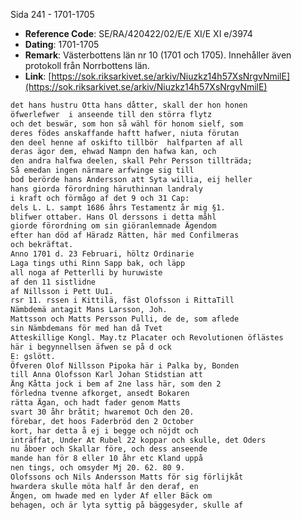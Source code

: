 Sida 241 - 1701-1705

- **Reference Code**: SE/RA/420422/02/E/E XI/E XI e/3974
- **Dating**: 1701-1705
- **Remark**: Västerbottens län nr 10 (1701 och 1705). Innehåller även protokoll från Norrbottens län.
- **Link**: [https://sok.riksarkivet.se/arkiv/Niuzkz14h57XsNrgvNmilE](https://sok.riksarkivet.se/arkiv/Niuzkz14h57XsNrgvNmilE)

```txt linenums="1"
det hans hustru Otta hans dåtter, skall der hon honen
öfwerlefwer  i anseende till den störra flytz
och det beswär, som hon så wähl för honom sielf, som
deres födes anskaffande haftt hafwer, niuta förutan
den deel henne af oskifto tillbör  halfparten af all
deras ägor dem, ehwad Nampn den hafwa kan, och
den andra halfwa deelen, skall Pehr Persson tillträda;
Så emedan ingen närmare arfwinge sig till
bod berörde hans Andersson att Syta willia, eij heller
hans giorda förordning häruthinnan landraly
i kraft och förmågo af det 9 och 31 Cap:
dels L. L. sampt 1686 åhrs Testamentz år mig §1.
blifwer ottaber. Hans Ol derssons i detta måhl
giorde förordning om sin giöranlemnade Ägendom
efter han död af Häradz Rätten, här med Confilmeras
och bekräftat.
Anno 1701 d. 23 Februari, höltz Ordinarie
Laga tings uthi Rinn Sapp bak, och läpp
all noga af Petterlli by huruwiste
af den 11 sistlidne
af Nillsson i Pett Uu1.
rsr 11. rssen i Kittilä, fäst Olofsson i RittaTill
Nämbdemä antagit Mans Larsson, Joh.
Mattsson och Matts Persson Pulli, de de, som aflede
sin Nämbdemans för med han då Tvet
Atteskillige Kongl. May.tz Placater och Revolutionen öflästes
här i begynnellsen äfwen se på d ock
E: gslött.
Öfveren Olof Nillsson Pipoka här i Palka by, Bonden
till Anna Olofsson Karl Johan Stidstian att
Äng Kåtta jock i bem af 2ne lass här, som den 2
förledna tvenne afkorget, ansedt Bokaren
rätta Ägan, och hadt fader genom Matts
svart 30 åhr bråtit; hwaremot Och den 20.
förebar, det hoos Faderbröd den 2 October
kort, har detta å ej i begge och nöjdt och
inträffat, Under At Rubel 22 koppar och skulle, det Oders
nu åboer och Skallar före, och dess anseende
mande han för 8 eller 10 åhr etc Kland uppå
nen tings, och omsyder Mj 20. 62. 80 9.
Olofssons och Nils Andersson Matts för sig förlijkåt
hwardera skulle möta half år den deraf, en
Ängen, om hwade med en lyder Af eller Bäck om
behagen, och är lyta syttig på bäggesyder, skulle af
```

